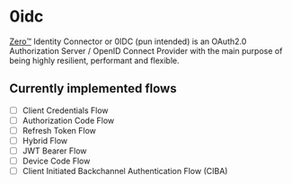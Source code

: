 # 0idc

[Zero™️](//zero-identity.github.io) Identity Connector or 0IDC (pun intended) is an OAuth2.0 Authorization Server / OpenID Connect Provider with the main purpose of being highly resilient, performant and flexible.

## Currently implemented flows

- [ ] Client Credentials Flow
- [ ] Authorization Code Flow
- [ ] Refresh Token Flow
- [ ] Hybrid Flow
- [ ] JWT Bearer Flow
- [ ] Device Code Flow
- [ ] Client Initiated Backchannel Authentication Flow (CIBA)

